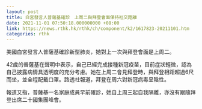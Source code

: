 ```yaml
---
layout: post
title: 白宮發言人普薩基確診　上周二與拜登會面保持社交距離
date: 2021-11-01 07:50:18.000000000 +08:00
link: https://news.rthk.hk/rthk/ch/component/k2/1617823-20211101.htm
categories: rthk
---
```


美國白宮發言人普薩基確診新型肺炎，她對上一次與拜登會面是上周二。

42歲的普薩基在聲明中表示，自己已經完成接種新冠疫苗，目前症狀輕微，認為自己披露病情具透明度的充分考慮。她在上周二會見拜登時，與拜登相距超過6尺而坐，並全程配戴口罩。路透社報道，拜登在周六對新冠病毒呈陰性。

報道又指，普薩基一名家庭成員早前確診，她自上周三起自我隔離，亦沒有跟隨拜登出席二十國集團峰會。
